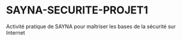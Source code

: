 # SAYNA-SECURITE-PROJET1
Activité pratique de SAYNA pour maîtriser les bases de la sécurité sur Internet
